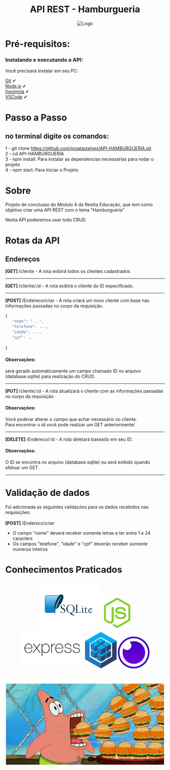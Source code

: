 <p align="center">
  <h1 align="center">API REST - Hamburgueria</h1>
</p>  

<p align="center">
  <img src="./readme/topo.gif" alt="Logo" width="500">  
</p>  

# Pré-requisitos:

### Instalando e executando a API:

Você precisará instalar em seu PC: <br>

[Git](https://git-scm.com) ✔ <br>
[Node.js](https://nodejs.org/en/) ✔ <br>
[Insomnia](https://insomnia.rest/download) ✔ <br>
[VSCode](https://code.visualstudio.com/) ✔ <br>

# Passo a Passo
## no terminal digite os comandos:

1 - git clone https://github.com/jonatastalves/API-HAMBURGUERIA.git<br>
2 - cd API-HAMBURGUERIA<br>
3 - npm install: Para instalar as dependencias necessárias para rodar o projeto<br>
4 - npm start: Para iniciar o Projeto<br>

# Sobre

Projeto de conclusao do Módulo 4 da Resilia Educação, que tem como objetivo criar uma API REST com o tema "Hamburgueria"

Nesta API poderemos usar todo CRUD

# Rotas da API

## Endereços

<b>[GET] </b> /cliente - A rota exibirá todos os clientes cadastrados<br>

________________________________________________________________________________________________________________

<b>[GET] </b> /cliente/:id - A rota exibirá o cliente do ID especificado.<br>

________________________________________________________________________________________________________________

<b>[POST] </b> /Endereco/criar - A rota criará um novo cliente com base nas informações passadas no corpo da requisição.<br>

```javascript
{
   "nome": "...",
   "telefone": ...,
   "idade": ...,
   "cpf": ...
   
}
```

<h4>Observações:</h4>
será gerado automaticamente um campo chamado ID no arquivo (database.sqlite) para realização do CRUD.

________________________________________________________________________________________________________________

<b>[PUT] </b> /cliente/:id - A rota atualizará o cliente com as informações passadas no corpo da requisição<br>

<h4>Observações:</h4>
Você poderar alterar o campo que achar necessário no cliente.<br>
Para encontrar o id você pode realizar um GET anteriormente!

________________________________________________________________________________________________________________

<b>[DELETE] </b> /Endereco/:id - A rota deletará baseado em seu ID.<br>

<h4>Observações:</h4>
O ID se encontra no arquivo (database.sqlite) ou será exibido quando efetuar um GET.

________________________________________________________________________________________________________________

# Validação de dados

Foi adicionada as seguintes validações para os dados recebidos nas requisições: <br><br>
<b>[POST] </b> /Endereco/criar <br>

- O campo "nome" deverá receber somente letras e ter entre 1 e 24 caracters<br>
- Os campos "telefone", "idade" e "cpf" deverão receber somente numeros inteiros<br>


# Conhecimentos Praticados

<p align="center" >
<img src="./readme/imgbin_sqlite-database-android-mysql-png.png" alt="Logo" width="200">
<img src="./readme/node-js.png" alt="Logo" width="100">
<img src="./readme/pngwing.com.png" alt="Logo" width="200">
<img src="./readme/58482ee4cef1014c0b5e4a75.png" alt="Logo" width="100">
<img src="./readme/insomnia-logo-A35E09EB19-seeklogo.com.png" alt="Logo" width="100">
</p>

<br>

<p align="center"><img src="./readme/giphy.gif" alt="hamburger-dance-Gif" width=""></p>
